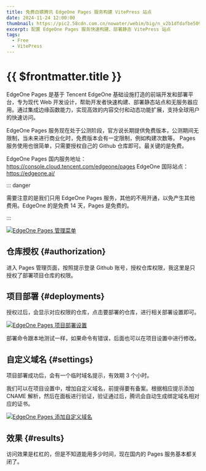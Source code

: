 ```yaml
---
title: 免费白嫖腾讯 EdgeOne Pages 服务构建 VitePress 站点
date: 2024-11-24 12:00:00
thumbnail: https://pic2.58cdn.com.cn/nowater/webim/big/n_v2b1dfdafbe5094a92a6bdd33a1ffb43fd.jpg
excerpt: 配置 EdgeOne Pages 服务快速构建、部署静态 VitePress 站点
tags:
  - Free
  - VitePress
---
```


# {{ $frontmatter.title }}

EdgeOne Pages 是基于 Tencent EdgeOne 基础设施打造的前端开发和部署平台，专为现代 Web 开发设计，帮助开发者快速构建、部署静态站点和无服务器应用。通过集成边缘函数能力，实现高效的内容交付和动态功能扩展，支持全球用户的快速访问。

EdgeOne Pages 服务现在处于公测阶段，官方说长期提供免费版本，公测期间无限制，当未来进行商业化时，免费版本会有一定限制，例如构建次数等。 Pages 服务使用也很简单，只需要授权自己的 Github 仓库即可。最关键的是免费。

EdgeOne Pages 国内服务地址：https://console.cloud.tencent.com/edgeone/pages
EdgeOne 国际站点：https://edgeone.ai/

::: danger

需要注意的是我们只用 EdgeOne Pages 服务，其他的不用开通，以免产生其他费用。EdgeOne 的是免费 14 天，Pages 是免费的。

:::

[![EdgeOne Pages 管理菜单](https://pic8.58cdn.com.cn/nowater/webim/big/n_v284e623edba1e42449dec6af04168cf22.png)](https://pic8.58cdn.com.cn/nowater/webim/big/n_v284e623edba1e42449dec6af04168cf22.png)

## 仓库授权 {#authorization}

进入 Pages 管理页面，按照提示登录 Github 账号，授权仓库权限，我这里是只授权了部署项目仓库的权限。

## 项目部署 {#deployments}

授权过后，会显示对应权限的仓库，点击要部署的仓库，进行相关部署设置即可。

[![EdgeOne Pages 项目部署设置](https://pic8.58cdn.com.cn/nowater/webim/big/n_v24a798d76d2b6437eadb21341293e23a0.png)](https://pic8.58cdn.com.cn/nowater/webim/big/n_v24a798d76d2b6437eadb21341293e23a0.png)

部署命令跟本地测试一样，如果命令有错误，后面也可以在项目设置中进行修改。

## 自定义域名 {#settings}

项目部署成功后，会有一个临时域名提示，有效期 3 个小时。

我们可以在项目设置中，增加自定义域名，前提得要有备案。根据相应提示添加 CNAME 解析，然后在面板进行验证，验证通过后，腾讯会自动生成绑定域名相对应的证书。

[![EdgeOne Pages 添加自定义域名](https://pic2.58cdn.com.cn/nowater/webim/big/n_v28971981f0e004309915fc82eb616185a.png)](https://pic2.58cdn.com.cn/nowater/webim/big/n_v28971981f0e004309915fc82eb616185a.png)

## 效果 {#results}

访问效果是杠杠的，但是不知道能用多少时间，现在国内的 Pages 服务基本都关闭了。
